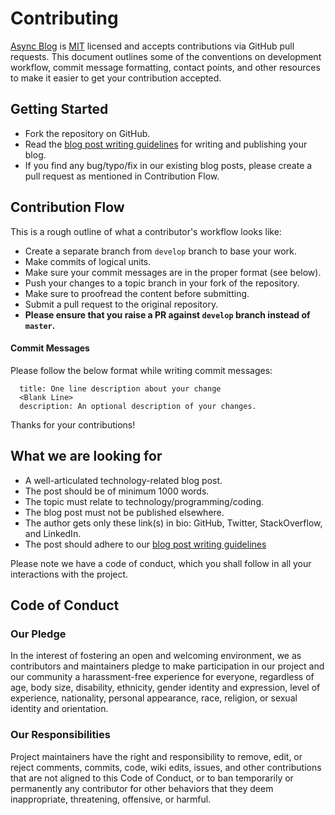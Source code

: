 # Contributing

[Async Blog](https://www.loginradius.com/blog/async) is [MIT](LICENSE) licensed and accepts contributions via GitHub pull requests. This document outlines some of the conventions on development workflow, commit message formatting, contact points, and other resources to make it easier to get your contribution accepted.

## Getting Started

- Fork the repository on GitHub.
- Read the [blog post writing guidelines](GUIDELINES.md) for writing and publishing your blog.
- If you find any bug/typo/fix in our existing blog posts, please create a pull request as mentioned in Contribution Flow.

## Contribution Flow

This is a rough outline of what a contributor's workflow looks like:

- Create a separate branch from `develop` branch to base your work.
- Make commits of logical units.
- Make sure your commit messages are in the proper format (see below).
- Push your changes to a topic branch in your fork of the repository.
- Make sure to proofread the content before submitting.
- Submit a pull request to the original repository.
- **Please ensure that you raise a PR against `develop` branch instead of `master`.**

#### Commit Messages

Please follow the below format while writing commit messages:

```
  title: One line description about your change
  <Blank Line>
  description: An optional description of your changes.
```

Thanks for your contributions!

## What we are looking for

- A well-articulated technology-related blog post.
- The post should be of minimum 1000 words.
- The topic must relate to technology/programming/coding.
- The blog post must not be published elsewhere.
- The author gets only these link(s) in bio: GitHub, Twitter, StackOverflow, and LinkedIn.
- The post should adhere to our [blog post writing guidelines](GUIDELINES.md)

Please note we have a code of conduct, which you shall follow in all your interactions with the project.

## Code of Conduct

### Our Pledge

In the interest of fostering an open and welcoming environment, we as contributors and maintainers pledge to make participation in our project and our community a harassment-free experience for everyone, regardless of age, body size, disability, ethnicity, gender identity and expression, level of experience, nationality, personal appearance, race, religion, or sexual identity and orientation.

### Our Responsibilities

Project maintainers have the right and responsibility to remove, edit, or reject comments, commits, code, wiki edits, issues, and other contributions that are not aligned to this Code of Conduct, or to ban temporarily or permanently any contributor for other behaviors that they deem inappropriate, threatening, offensive, or harmful.
